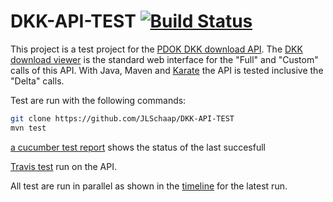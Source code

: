 # DKK-API-TEST [![Build Status](https://travis-ci.org/JLSchaap/DKK-API-TEST.svg?branch=master)](https://travis-ci.org/JLSchaap/DKK-API-TEST)

This project is a test project for the [PDOK DKK download API](https://downloads.pdok.nl/kadastralekaart/api/v4_0/ui/).
The [DKK download viewer](https://downloads.pdok.nl/kadastralekaart/viewer/) is the standard web interface for the "Full" and "Custom" calls of this API.
With Java, Maven and [Karate](https://github.com/intuit/karate) the API is tested inclusive the "Delta" calls.

Test are run with the following commands:

``` bash
git clone https://github.com/JLSchaap/DKK-API-TEST
mvn test
```

[a cucumber test report](https://jlschaap.github.io/DKK-API-TEST/cucumber-html-reports/overview-features.html) shows the status of the last succesfull 

[Travis test](https://travis-ci.org/JLSchaap/DKK-API-TEST) run on the API. 

All test are run in parallel as shown in the [timeline](https://jlschaap.github.io/DKK-API-TEST/timeline.html) for the latest run.
